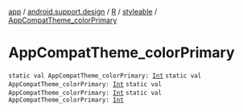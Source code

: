 [app](../../../index.md) / [android.support.design](../../index.md) / [R](../index.md) / [styleable](index.md) / [AppCompatTheme_colorPrimary](.)

# AppCompatTheme_colorPrimary

`static val AppCompatTheme_colorPrimary: `[`Int`](https://kotlinlang.org/api/latest/jvm/stdlib/kotlin/-int/index.html)
`static val AppCompatTheme_colorPrimary: `[`Int`](https://kotlinlang.org/api/latest/jvm/stdlib/kotlin/-int/index.html)
`static val AppCompatTheme_colorPrimary: `[`Int`](https://kotlinlang.org/api/latest/jvm/stdlib/kotlin/-int/index.html)
`static val AppCompatTheme_colorPrimary: `[`Int`](https://kotlinlang.org/api/latest/jvm/stdlib/kotlin/-int/index.html)